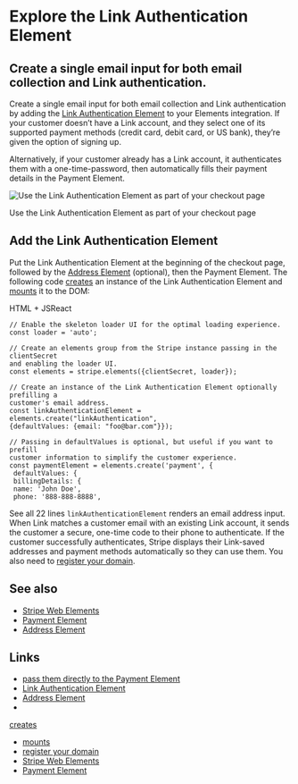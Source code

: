 # Explore the Link Authentication Element

## Create a single email input for both email collection and Link authentication.

Create a single email input for both email collection and Link authentication by
adding the [Link Authentication
Element](https://docs.stripe.com/payments/elements/link-authentication-element)
to your Elements integration. If your customer doesn’t have a Link account, and
they select one of its supported payment methods (credit card, debit card, or US
bank), they’re given the option of signing up.

Alternatively, if your customer already has a Link account, it authenticates
them with a one-time-password, then automatically fills their payment details in
the Payment Element.

![Use the Link Authentication Element as part of your checkout
page](https://b.stripecdn.com/docs-statics-srv/assets/link-authentication-element.a5477f2043e29562f86d6de06f02e6b9.png)

Use the Link Authentication Element as part of your checkout page

## Add the Link Authentication Element

Put the Link Authentication Element at the beginning of the checkout page,
followed by the [Address
Element](https://docs.stripe.com/elements/address-element) (optional), then the
Payment Element. The following code
[creates](https://docs.stripe.com/js/elements_object/create_link_authentication_element)
an instance of the Link Authentication Element and
[mounts](https://docs.stripe.com/js/element/mount) it to the DOM:

HTML + JSReact
```
// Enable the skeleton loader UI for the optimal loading experience.
const loader = 'auto';

// Create an elements group from the Stripe instance passing in the clientSecret
and enabling the loader UI.
const elements = stripe.elements({clientSecret, loader});

// Create an instance of the Link Authentication Element optionally prefilling a
customer's email address.
const linkAuthenticationElement = elements.create("linkAuthentication",
{defaultValues: {email: "foo@bar.com"}});

// Passing in defaultValues is optional, but useful if you want to prefill
customer information to simplify the customer experience.
const paymentElement = elements.create('payment', {
 defaultValues: {
 billingDetails: {
 name: 'John Doe',
 phone: '888-888-8888',
```

See all 22 lines
`linkAuthenticationElement` renders an email address input. When Link matches a
customer email with an existing Link account, it sends the customer a secure,
one-time code to their phone to authenticate. If the customer successfully
authenticates, Stripe displays their Link-saved addresses and payment methods
automatically so they can use them. You also need to [register your
domain](https://docs.stripe.com/payments/payment-methods/pmd-registration).

## See also

- [Stripe Web Elements](https://docs.stripe.com/payments/elements)
- [Payment Element](https://docs.stripe.com/payments/payment-element)
- [Address Element](https://docs.stripe.com/elements/address-element)

## Links

- [pass them directly to the Payment
Element](https://docs.stripe.com/payments/link/payment-element-link?elements=pass-email)
- [Link Authentication
Element](https://docs.stripe.com/payments/elements/link-authentication-element)
- [Address Element](https://docs.stripe.com/elements/address-element)
-
[creates](https://docs.stripe.com/js/elements_object/create_link_authentication_element)
- [mounts](https://docs.stripe.com/js/element/mount)
- [register your
domain](https://docs.stripe.com/payments/payment-methods/pmd-registration)
- [Stripe Web Elements](https://docs.stripe.com/payments/elements)
- [Payment Element](https://docs.stripe.com/payments/payment-element)